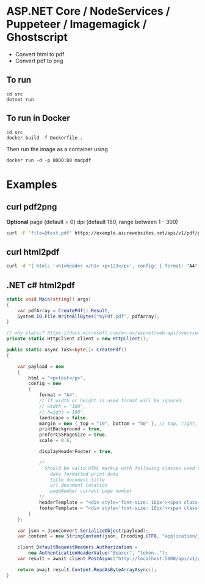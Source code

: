 
# ASP.NET Core / NodeServices / Puppeteer / Imagemagick / Ghostscript

* Convert html to pdf
* Convert pdf to png


## To run

```
cd src
dotnet run
```

## To run in Docker

```
cd src
docker build -f Dockerfile .
```

Then run the image as a container using

```
docker run -d -p 8000:80 madpdf
```
# Examples

## curl pdf2png
**Optional**
page (default = 0)
dpi (default 180, range between 1 - 300)
```bash
curl -F 'file=@test.pdf' https://example.azurewebsites.net/api/v1/pdf/pdf2png?page=0&dpi=180 > test.png && open test.png
```


## curl html2pdf
```bash
curl -d "{ html: '<h1>header </h1> <p>123</p>', config: { format: "A4", landscape: false } }" -H "Content-Type: application/json" -X POST https://example.azurewebsites.net/api/v1/pdf/html2pdf > test.pdf && open test.pdf
```



## .NET c# html2pdf

```csharp
static void Main(string[] args)
{
    var pdfArray = CreatePdf().Result;
    System.IO.File.WriteAllBytes("myPdf.pdf", pdfArray);
}

// why static? https://docs.microsoft.com/en-us/aspnet/web-api/overview/advanced/calling-a-web-api-from-a-net-client#create-and-initialize-httpclient
private static HttpClient client = new HttpClient();

public static async Task<byte[]> CreatePdf()
{

    var payload = new
    {
        html = "<p>test</p>",
        config = new
        {
            format = "A4",
            // If width or height is used format will be ignored
            // width = "100",
            // height = 100",
            landscape = false,
            margin = new { top = "10", bottom = "50" }, // top, right, bottom, left
            printBackground = true,
            preferCSSPageSize = true,
            scale = 0.6,

            displayHeaderFooter = true,

            /*
              Should be valid HTML markup with following classes used to inject printing values into them:
                date formatted print date
                title document title
                url document location
                pageNumber current page number
            */
            headerTemplate = "<div style='font-size: 10px'><span class='pageNumber'></span>My document</div>",
            footerTemplate = "<div style='font-size: 10px'><span class='url'>My document</div>"
        }
    };

    var json = JsonConvert.SerializeObject(payload);
    var content = new StringContent(json, Encoding.UTF8, "application/json");

    client.DefaultRequestHeaders.Authorization =
        new AuthenticationHeaderValue("Bearer", "token..");
    var result = await client.PostAsync("http://localhost:5000/api/v1/pdf/html2pdf", content);

    return await result.Content.ReadAsByteArrayAsync();
}
```